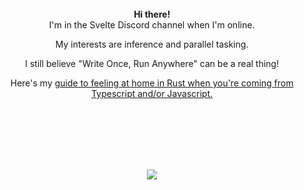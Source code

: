 <br><br><br><br><br>

<p align="center">
  <b>Hi there!</b><br>
  I'm in the Svelte Discord channel when I'm online.
</p>

<p align="center">
  My interests are inference and parallel tasking.
</p>
<p align="center">I still believe "Write Once, Run Anywhere" can be a real thing! </p>
<p align="center">Here's my <a href="https://github.com/seantiz/rust-webdev/blob/main/README.md">guide to feeling at home in Rust when you're coming from Typescript and/or Javascript.</a></p>

<br><br><br><br><br>

<p align="center">
    <img
      align="center"
      src="https://github-readme-stats.vercel.app/api/top-langs/?username=seantiz&layout=compact&theme=noctis_minimus&count_private=true"
    />
</p>
